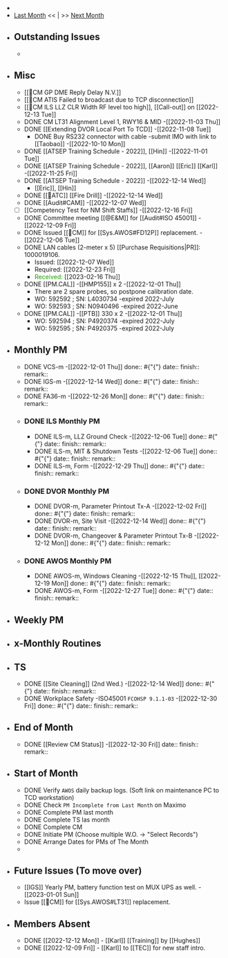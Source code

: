 -
- [Last Month]([[Monthly/2022-11]]) << | >> [Next Month]([[Monthly/2023-01]])
- ## Outstanding Issues
	-
- ## Misc
	- [[🐞CM GP DME  Reply Delay N.V.]]
	- [[🐞CM ATIS Failed to broadcast due to TCP disconnection]]
	- [[🐞CM ILS LLZ CLR Width RF level too high]], [[Call-out]] on [[2022-12-13 Tue]]
	- DONE CM LT31 Alignment Level 1, RWY16 & MID -[[2022-11-03 Thu]]
	- DONE [[Extending DVOR Local Port To TCD]] -[[2022-11-08 Tue]]
		- DONE Buy RS232 connector with cable -submit IMO with link to [[Taobao]] -[[2022-10-10 Mon]]
	- DONE [[ATSEP Training Schedule - 2022]], [[Hin]] -[[2022-11-01 Tue]]
	- DONE [[ATSEP Training Schedule - 2022]], [[Aaron]] [[Eric]] [[Karl]] -[[2022-11-25 Fri]]
	- DONE [[ATSEP Training Schedule - 2022]] -[[2022-12-14 Wed]]
		- [[Eric]], [[Hin]]
	- DONE [[🗼ATC]] [[Fire Drill]] -[[2022-12-14 Wed]]
	- DONE [[Audit#CAM]] -[[2022-12-07 Wed]]
	- [ ] [[Competency Test for NM Shift Staffs]] -[[2022-12-16 Fri]]
	- DONE Committee meeting [[@E&M]] for [[Audit#ISO 45001]] -[[2022-12-09 Fri]]
	- DONE Issued [[🐞CM]] for [[Sys.AWOS#FD12P]] replacement. -[[2022-12-06 Tue]]
	- DONE LAN cables (2-meter x 5) [[Purchase Requisitions|PR]]: 1000019106.
		- Issued: [[2022-12-07 Wed]]
		- Required: [[2022-12-23 Fri]]
		- <span style='color: #219e05'>Received: </span> [[2023-02-16 Thu]]
	- DONE [[PM.CAL]] -[[HMP155]] x 2 -[[2022-12-01 Thu]]
		- There are 2 spare probes, so postpone calibration date.
		- WO: 592592  ; SN: L4030734 -expired 2022-July
		- WO: 592593  ; SN: N0940496 -expired 2022-June
	- DONE [[PM.CAL]] -[[PTB]] 330 x 2 -[[2022-12-01 Thu]]
		- WO: 592594  ; SN: P4920374  -expired 2022-July
		- WO:  592595 ; SN: P4920375  -expired 2022-July
- ## Monthly PM
	- DONE VCS-m -[[2022-12-01 Thu]]
	  done:: #{"{"}
	  date:: 
	  finish::
	  remark::
	- DONE IGS-m -[[2022-12-14 Wed]] 
	  done:: #{"{"}
	  date:: 
	  finish::
	  remark::
	- DONE FA36-m -[[2022-12-26 Mon]]
	  done:: #{"{"}
	  date:: 
	  finish::
	  remark::
	- ### DONE ILS Monthly PM
		- DONE ILS-m, LLZ Ground Check -[[2022-12-06 Tue]]
		  done:: #{"{"}
		  date:: 
		  finish::
		  remark::
		- DONE ILS-m, MIT & Shutdown Tests -[[2022-12-06 Tue]]
		  done:: #{"{"}
		  date:: 
		  finish::
		  remark::
		- DONE ILS-m, Form -[[2022-12-29 Thu]]
		  done:: #{"{"}
		  date:: 
		  finish::
		  remark::
	- ### DONE DVOR Monthly PM
		- DONE DVOR-m, Parameter Printout Tx-A -[[2022-12-02 Fri]]
		  done:: #{"{"}
		  date::
		  finish::
		  remark::
		- DONE DVOR-m, Site Visit -[[2022-12-14 Wed]]
		  done:: #{"{"}
		  date::
		  finish::
		  remark::
		- DONE DVOR-m, Changeover & Parameter Printout Tx-B -[[2022-12-12 Mon]]
		  done:: #{"{"}
		  date::
		  finish::
		  remark::
	- ### DONE AWOS Monthly PM
		- DONE AWOS-m, Windows Cleaning -[[2022-12-15 Thu]], [[2022-12-19 Mon]]
		  done:: #{"{"}
		  date:: 
		  finish::
		  remark::
		- DONE AWOS-m, Form -[[2022-12-27 Tue]]
		  done:: #{"{"}
		  date:: 
		  finish::
		  remark::
- ## Weekly PM
- ## x-Monthly Routines
- ## TS
	- DONE [[Site Cleaning]] (2nd Wed.) -[[2022-12-14 Wed]]
	  done:: #{"{"}
	  date::
	  finish::
	  remark::
	- DONE Workplace Safety -ISO45001 `FCOHSP 9.1.1-03` -[[2022-12-30 Fri]]
	  done:: #{"{"}
	  date::
	  finish::
	  remark::
- ## End of Month
	- DONE [[Review CM Status]] -[[2022-12-30 Fri]]
	  date::
	  finish::
	  remark::
- ## Start of Month
	- DONE Verify `AWOS` daily backup logs. (Soft link on maintenance PC to TCD workstation)
	- DONE Check `PM Incomplete from Last Month` on Maximo
	- DONE Complete PM last month
	- DONE Complete TS las month
	- DONE Complete CM
	- DONE Initiate PM (Choose multiple W.O. -> "Select Records")
	- DONE Arrange Dates for PMs of The Month
	-
- ## Future Issues (To move over)
	- [[IGS]] Yearly PM, battery function test on MUX UPS as well. -[[2023-01-01 Sun]]
	- Issue [[🐞CM]] for [[Sys.AWOS#LT31]] replacement.
- ## Members Absent
	- DONE [[2022-12-12 Mon]] - [[Karl]] [[Training]] by [[Hughes]]
	- DONE [[2022-12-09 Fri]] - [[Karl]] to [[TEC]] for new staff intro.